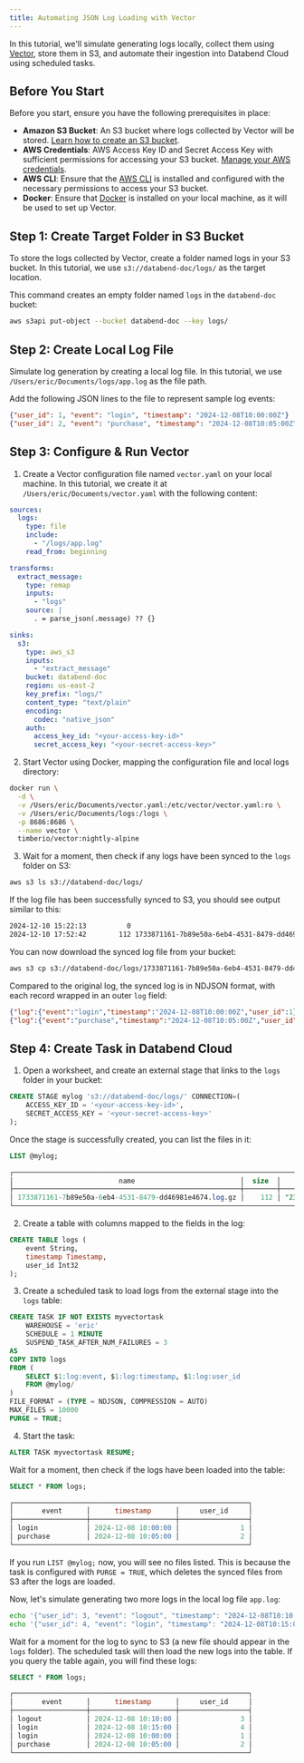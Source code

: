 ```yaml
---
title: Automating JSON Log Loading with Vector
---
```


In this tutorial, we'll simulate generating logs locally, collect them using [Vector](https://vector.dev/), store them in S3, and automate their ingestion into Databend Cloud using scheduled tasks.

## Before You Start

Before you start, ensure you have the following prerequisites in place:

- **Amazon S3 Bucket**: An S3 bucket where logs collected by Vector will be stored. [Learn how to create an S3 bucket](https://docs.aws.amazon.com/AmazonS3/latest/userguide/create-bucket-overview.html).
- **AWS Credentials**: AWS Access Key ID and Secret Access Key with sufficient permissions for accessing your S3 bucket. [Manage your AWS credentials](https://docs.aws.amazon.com/general/latest/gr/aws-sec-cred-types.html#access-keys-and-secret-access-keys).
- **AWS CLI**: Ensure that the [AWS CLI](https://aws.amazon.com/cli/) is installed and configured with the necessary permissions to access your S3 bucket.
- **Docker**: Ensure that [Docker](https://www.docker.com/) is installed on your local machine, as it will be used to set up Vector.

## Step 1: Create Target Folder in S3 Bucket

To store the logs collected by Vector, create a folder named logs in your S3 bucket. In this tutorial, we use `s3://databend-doc/logs/` as the target location. 

This command creates an empty folder named `logs` in the `databend-doc` bucket:

```bash
aws s3api put-object --bucket databend-doc --key logs/
```

## Step 2: Create Local Log File

Simulate log generation by creating a local log file. In this tutorial, we use `/Users/eric/Documents/logs/app.log` as the file path.

Add the following JSON lines to the file to represent sample log events:

```json title='app.log'
{"user_id": 1, "event": "login", "timestamp": "2024-12-08T10:00:00Z"}
{"user_id": 2, "event": "purchase", "timestamp": "2024-12-08T10:05:00Z"}
```

## Step 3: Configure & Run Vector

1. Create a Vector configuration file named `vector.yaml` on your local machine. In this tutorial, we create it at `/Users/eric/Documents/vector.yaml` with the following content:

```yaml title='vector.yaml'
sources:
  logs:
    type: file
    include:
      - "/logs/app.log"
    read_from: beginning

transforms:
  extract_message:
    type: remap
    inputs:
      - "logs"
    source: |
      . = parse_json(.message) ?? {}

sinks:
  s3:
    type: aws_s3
    inputs:
      - "extract_message"
    bucket: databend-doc
    region: us-east-2
    key_prefix: "logs/" 
    content_type: "text/plain" 
    encoding:
      codec: "native_json" 
    auth:
      access_key_id: "<your-access-key-id>"
      secret_access_key: "<your-secret-access-key>"
```

2. Start Vector using Docker, mapping the configuration file and local logs directory:

```bash
docker run \
  -d \
  -v /Users/eric/Documents/vector.yaml:/etc/vector/vector.yaml:ro \
  -v /Users/eric/Documents/logs:/logs \
  -p 8686:8686 \
  --name vector \
  timberio/vector:nightly-alpine
```

3. Wait for a moment, then check if any logs have been synced to the `logs` folder on S3:

```bash
aws s3 ls s3://databend-doc/logs/
```

If the log file has been successfully synced to S3, you should see output similar to this:

```bash
2024-12-10 15:22:13          0
2024-12-10 17:52:42        112 1733871161-7b89e50a-6eb4-4531-8479-dd46981e4674.log.gz
```

You can now download the synced log file from your bucket:

```bash
aws s3 cp s3://databend-doc/logs/1733871161-7b89e50a-6eb4-4531-8479-dd46981e4674.log.gz ~/Documents/
```

Compared to the original log, the synced log is in NDJSON format, with each record wrapped in an outer `log` field:

```json
{"log":{"event":"login","timestamp":"2024-12-08T10:00:00Z","user_id":1}}
{"log":{"event":"purchase","timestamp":"2024-12-08T10:05:00Z","user_id":2}}
```

## Step 4: Create Task in Databend Cloud

1. Open a worksheet, and create an external stage that links to the `logs` folder in your bucket:

```sql
CREATE STAGE mylog 's3://databend-doc/logs/' CONNECTION=(
    ACCESS_KEY_ID = '<your-access-key-id>',
    SECRET_ACCESS_KEY = '<your-secret-access-key>'
);
```

Once the stage is successfully created, you can list the files in it:

```sql
LIST @mylog;

┌─────────────────────────────────────────────────────────────────────────────────────────────────────────────────────────────────────────────────────────┐
│                          name                          │  size  │                 md5                │         last_modified         │      creator     │
├────────────────────────────────────────────────────────┼────────┼────────────────────────────────────┼───────────────────────────────┼──────────────────┤
│ 1733871161-7b89e50a-6eb4-4531-8479-dd46981e4674.log.gz │    112 │ "231ddcc590222bfaabd296b151154844" │ 2024-12-10 22:52:42.000 +0000 │ NULL             │
└─────────────────────────────────────────────────────────────────────────────────────────────────────────────────────────────────────────────────────────┘
```

2. Create a table with columns mapped to the fields in the log:

```sql
CREATE TABLE logs (
    event String,
    timestamp Timestamp,
    user_id Int32
);
```

3. Create a scheduled task to load logs from the external stage into the `logs` table:

```sql
CREATE TASK IF NOT EXISTS myvectortask
    WAREHOUSE = 'eric'
    SCHEDULE = 1 MINUTE
    SUSPEND_TASK_AFTER_NUM_FAILURES = 3
AS
COPY INTO logs 
FROM (
    SELECT $1:log:event, $1:log:timestamp, $1:log:user_id
    FROM @mylog/
)
FILE_FORMAT = (TYPE = NDJSON, COMPRESSION = AUTO) 
MAX_FILES = 10000 
PURGE = TRUE;
```

4. Start the task:

```sql
ALTER TASK myvectortask RESUME;
```

Wait for a moment, then check if the logs have been loaded into the table:

```sql
SELECT * FROM logs;

┌──────────────────────────────────────────────────────────┐
│       event      │      timestamp      │     user_id     │
├──────────────────┼─────────────────────┼─────────────────┤
│ login            │ 2024-12-08 10:00:00 │               1 │
│ purchase         │ 2024-12-08 10:05:00 │               2 │
└──────────────────────────────────────────────────────────┘
```

If you run `LIST @mylog;` now, you will see no files listed. This is because the task is configured with `PURGE = TRUE`, which deletes the synced files from S3 after the logs are loaded.

Now, let's simulate generating two more logs in the local log file `app.log`:

```bash
echo '{"user_id": 3, "event": "logout", "timestamp": "2024-12-08T10:10:00Z"}' >> /Users/eric/Documents/logs/app.log
echo '{"user_id": 4, "event": "login", "timestamp": "2024-12-08T10:15:00Z"}' >> /Users/eric/Documents/logs/app.log
```

Wait for a moment for the log to sync to S3 (a new file should appear in the `logs` folder). The scheduled task will then load the new logs into the table. If you query the table again, you will find these logs:

```sql
SELECT * FROM logs;

┌──────────────────────────────────────────────────────────┐
│       event      │      timestamp      │     user_id     │
├──────────────────┼─────────────────────┼─────────────────┤
│ logout           │ 2024-12-08 10:10:00 │               3 │
│ login            │ 2024-12-08 10:15:00 │               4 │
│ login            │ 2024-12-08 10:00:00 │               1 │
│ purchase         │ 2024-12-08 10:05:00 │               2 │
└──────────────────────────────────────────────────────────┘
```